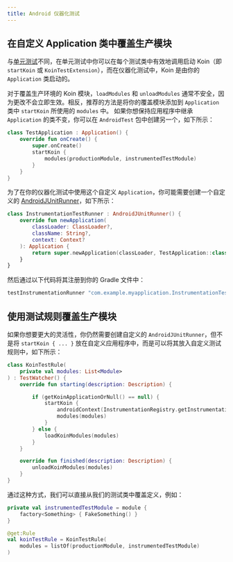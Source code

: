 ```yaml
---
title: Android 仪器化测试
---
```


## 在自定义 Application 类中覆盖生产模块

与[单元测试](/docs/reference/koin-test/testing.md)不同，在单元测试中你可以在每个测试类中有效地调用启动 Koin（即 `startKoin` 或 `KoinTestExtension`），而在仪器化测试中，Koin 是由你的 `Application` 类启动的。

对于覆盖生产环境的 Koin 模块，`loadModules` 和 `unloadModules` 通常不安全，因为更改不会立即生效。相反，推荐的方法是将你的覆盖模块添加到 `Application` 类中 `startKoin` 所使用的 `modules` 中。
如果你想保持应用程序中继承 `Application` 的类不变，你可以在 `AndroidTest` 包中创建另一个，如下所示：
```kotlin
class TestApplication : Application() {
    override fun onCreate() {
        super.onCreate()
        startKoin {
            modules(productionModule, instrumentedTestModule)
        }
    }
}
```
为了在你的仪器化测试中使用这个自定义 `Application`，你可能需要创建一个自定义的 [AndroidJUnitRunner](https://developer.android.com/training/testing/instrumented-tests/androidx-test-libraries/runner)，如下所示：
```kotlin
class InstrumentationTestRunner : AndroidJUnitRunner() {
    override fun newApplication(
        classLoader: ClassLoader?,
        className: String?,
        context: Context?
    ): Application {
        return super.newApplication(classLoader, TestApplication::class.java.name, context)
    }
}
```
然后通过以下代码将其注册到你的 Gradle 文件中：
```groovy
testInstrumentationRunner "com.example.myapplication.InstrumentationTestRunner"
```

## 使用测试规则覆盖生产模块

如果你想要更大的灵活性，你仍然需要创建自定义的 `AndroidJUnitRunner`，但不是将 `startKoin { ... }` 放在自定义应用程序中，而是可以将其放入自定义测试规则中，如下所示：
```kotlin
class KoinTestRule(
    private val modules: List<Module>
) : TestWatcher() {
    override fun starting(description: Description) {

        if (getKoinApplicationOrNull() == null) {
            startKoin {
                androidContext(InstrumentationRegistry.getInstrumentation().targetContext.applicationContext)
                modules(modules)
            }
        } else {
            loadKoinModules(modules)
        }
    }

    override fun finished(description: Description) {
        unloadKoinModules(modules)
    }
}
```
通过这种方式，我们可以直接从我们的测试类中覆盖定义，例如：
```kotlin
private val instrumentedTestModule = module {
    factory<Something> { FakeSomething() }
}

@get:Rule
val koinTestRule = KoinTestRule(
    modules = listOf(productionModule, instrumentedTestModule)
)
